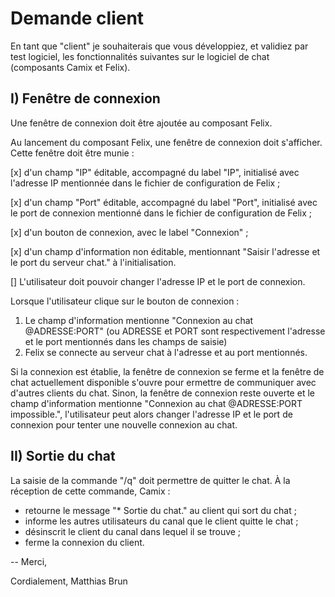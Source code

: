 # Demande client

En tant que "client" je souhaiterais que vous développiez, et validiez par test logiciel, les fonctionnalités suivantes sur le logiciel de chat
(composants Camix et Felix).

## I) Fenêtre de connexion

Une fenêtre de connexion doit être ajoutée au composant Felix.

Au lancement du composant Felix, une fenêtre de connexion doit s'afficher. Cette fenêtre doit être munie :

[x] d'un champ "IP" éditable, accompagné du label "IP", initialisé avec l'adresse IP mentionnée dans le fichier de configuration de Felix ;

[x] d'un champ "Port" éditable, accompagné du label "Port", initialisé avec le port de connexion mentionné dans le fichier de configuration de Felix ;

[x] d'un bouton de connexion, avec le label "Connexion" ;

[x] d'un champ d'information non éditable, mentionnant "Saisir l'adresse et le port du serveur chat." à l'initialisation.

[] L'utilisateur doit pouvoir changer l'adresse IP et le port de connexion.

Lorsque l'utilisateur clique sur le bouton de connexion :

1) Le champ d'information mentionne "Connexion au chat @ADRESSE:PORT" (ou ADRESSE et PORT sont respectivement l'adresse et le port mentionnés dans les champs de saisie)
2) Felix se connecte au serveur chat à l'adresse et au port mentionnés.

Si la connexion est établie, la fenêtre de connexion se ferme et la fenêtre de chat actuellement disponible s'ouvre pour  ermettre de communiquer avec d'autres clients du chat. Sinon, la fenêtre de connexion reste ouverte et le champ d'information mentionne "Connexion au chat @ADRESSE:PORT impossible.", l'utilisateur peut alors changer l'adresse IP et le port de connexion  pour tenter une nouvelle connexion au chat.

## II) Sortie du chat

La saisie de la commande "/q" doit permettre de quitter le chat.
À la réception de cette commande, Camix :

- retourne le message "* Sortie du chat." au client qui sort du chat ;
- informe les autres utilisateurs du canal que le client quitte le chat ;
- désinscrit le client du canal dans lequel il se trouve ;
- ferme la connexion du client.

--
Merci,

Cordialement,
Matthias Brun
